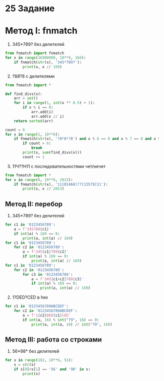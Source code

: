 # 25 Задание

# Метод I: fnmatch
1) 345*789? без делителей
```python
from fnmatch import fnmatch
for x in range(16900000, 10**9, 169):
    if fnmatch(str(x), '345*789?'):
        print(x, x // 169)
```

2) ?8*8*?8 с делителями
```python
from fnmatch import *

def find_divs(x):
    arr = set()
    for i in range(1, int(x ** 0.5) + 1):
        if x % i == 0:
            arr.add(i)
            arr.add(x // i)
    return sorted(arr)

count = 0
for x in range(1, 10**8):
    if fnmatch(str(x), '?8*8*?8') and x % 6 == 0 and x % 7 == 0 and x % 8 == 0:
        if count > 6:
            break
        print(x, sum(find_divs(x)))
        count += 1
```

3) 11Ч??Н11 с последовательностями чет/нечет
```python
from fnmatch import *
for x in range(0, 10**8, 2023):
    if fnmatch(str(x), '11[02468]??[13579]11'):
        print(x, x // 2023)
```

## Метод II: перебор

1) 345*789? без делителей
```python
for c1 in '0123456789':
    a = f'345789{c1}'
    if int(a) % 169 == 0:
        print(a, int(a) // 169)
for c1 in '0123456789':
    for c2 in '0123456789':
        a = f'345{c1}789{c2}'
        if int(a) % 169 == 0:
            print(a, int(a) // 169)
for c1 in '0123456789':
    for c2 in '0123456789':
        for c3 in '0123456789':
            a = f'345{c1+c2}789{c3}'
            if int(a) % 169 == 0:
                print(a, int(a) // 169)
```

2) 1?DED?CED в hex
```python
for c1 in '0123456789ABCDEF':
    for c2 in '0123456789ABCDEF':
        a = f'1{c2}DED{c1}CED'
        if int(a, 16) % int("79", 16) == 0:
            print(a, int(a, 16) // int("79", 16))
```

## Метод III: работа со строками

1) 56\*98\* без делителей
```python
for x in range(102, 10**6, 51):
    s = str(x)
    if s[0]+s[1] == '56' and '98' in s:
        print(s)
```